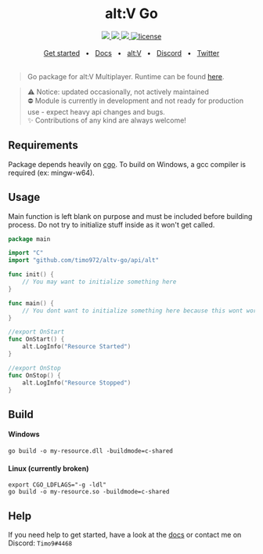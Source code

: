 <div align="center">
  <h1>alt:V Go</h1>
  <a href="https://github.com/timo972/altv-go/actions/workflows/test-api.yml">
    <img src="https://github.com/timo972/altv-go/actions/workflows/test-api.yml/badge.svg" />
  </a>
	<a href="https://github.com/Timo972/altv-go/actions/workflows/test-module.yml">
    <img src="https://github.com/Timo972/altv-go/actions/workflows/test-module.yml/badge.svg" />
  </a>
	<a href="https://github.com/timo972/altv-go/actions/workflows/build-deploy-module.yml">
    <img src="https://github.com/timo972/altv-go/actions/workflows/build-deploy-module.yml/badge.svg" />
  </a>
  <a href="https://github.com/edgedb/edgedb/blob/master/LICENSE">
    <img alt="license" src="https://img.shields.io/badge/license-MIT-blue" />
  </a>
  <br />
  <br />
  <a href="https://altv-go.tbeck.dev/guide/get-started">Get started</a>
  <span>&nbsp;&nbsp;•&nbsp;&nbsp;</span>
  <a href="https://altv-go.tbeck.dev">Docs</a>
  <span>&nbsp;&nbsp;•&nbsp;&nbsp;</span>
  <a href="https://altv.mp">alt:V</a>
  <span>&nbsp;&nbsp;•&nbsp;&nbsp;</span>
  <a href="https://discord.altv.mp">Discord</a>
  <span>&nbsp;&nbsp;•&nbsp;&nbsp;</span>
  <a href="https://twitter.com/altVMP">Twitter</a>
  <br />

</div>
<br />

> Go package for alt:V Multiplayer. Runtime can be found [here](runtime).	

<!-- > ⚠️ notice: i am too busy to keep this module updated even though no one is interested in it / using it. 	
> Create an issue or write me on Discord if you are interested or plan on using it, so i will continue updating / improving.
-->
> ⚠️ Notice: updated occasionally, not actively maintained   
> ⛔ Module is currently in development and not ready for production use - expect heavy api changes and bugs.  
> ✨ Contributions of any kind are always welcome!

## Requirements

Package depends heavily on [cgo](https://pkg.go.dev/cmd/cgo).
To build on Windows, a gcc compiler is required (ex: mingw-w64).

## Usage

Main function is left blank on purpose and must be included before building process.
Do not try to initialize stuff inside as it won't get called.

```go
package main

import "C"
import "github.com/timo972/altv-go/api/alt"

func init() {
	// You may want to initialize something here
}

func main() {
	// You dont want to initialize something here because this wont work
}

//export OnStart
func OnStart() {
	alt.LogInfo("Resource Started")
}

//export OnStop
func OnStop() {
	alt.LogInfo("Resource Stopped")
}
```

## Build

#### Windows

```
go build -o my-resource.dll -buildmode=c-shared
```

#### Linux (currently broken)

```
export CGO_LDFLAGS="-g -ldl"
go build -o my-resource.so -buildmode=c-shared
```

## Help
If you need help to get started, have a look at the [docs](https://altv-go.tbeck.dev) or contact me on Discord: `Timo9#4468` 